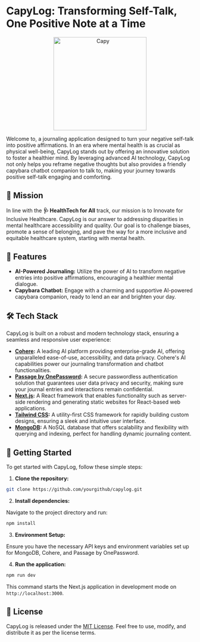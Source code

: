 # CapyLog: Transforming Self-Talk, One Positive Note at a Time

<p align="center">
  <img src="https://github.com/YuluDuan/cmd-f-hackathon/blob/main/public/assets/capy.svg?raw=true" alt="Capy" width=250/>
</p>

Welcome to, a journaling application designed to turn your negative self-talk into positive affirmations. In an era where mental health is as crucial as physical well-being, CapyLog stands out by offering an innovative solution to foster a healthier mind. By leveraging advanced AI technology, CapyLog not only helps you reframe negative thoughts but also provides a friendly capybara chatbot companion to talk to, making your journey towards positive self-talk engaging and comforting.

## 🌟 Mission
In line with the **🩺 HealthTech for All** track, our mission is to Innovate for Inclusive Healthcare. CapyLog is our answer to addressing disparities in mental healthcare accessibility and quality. Our goal is to challenge biases, promote a sense of belonging, and pave the way for a more inclusive and equitable healthcare system, starting with mental health.

## 🤖 Features
- **AI-Powered Journaling:** Utilize the power of AI to transform negative entries into positive affirmations, encouraging a healthier mental dialogue.
- **Capybara Chatbot:** Engage with a charming and supportive AI-powered capybara companion, ready to lend an ear and brighten your day.

## 🛠 Tech Stack
CapyLog is built on a robust and modern technology stack, ensuring a seamless and responsive user experience:

- **[Cohere](https://cohere.com/):** A leading AI platform providing enterprise-grade AI, offering unparalleled ease-of-use, accessibility, and data privacy. Cohere's AI capabilities power our journaling transformation and chatbot functionalities.
- **[Passage by OnePassword](https://passage.1password.com/):** A secure passwordless authentication solution that guarantees user data privacy and security, making sure your journal entries and interactions remain confidential.
- **[Next.js](https://nextjs.org/):** A React framework that enables functionality such as server-side rendering and generating static websites for React-based web applications.
- **[Tailwind CSS](https://tailwindcss.com/):** A utility-first CSS framework for rapidly building custom designs, ensuring a sleek and intuitive user interface.
- **[MongoDB](https://www.mongodb.com/):** A NoSQL database that offers scalability and flexibility with querying and indexing, perfect for handling dynamic journaling content.

## 🚀 Getting Started

To get started with CapyLog, follow these simple steps:

1. **Clone the repository:**

```bash
git clone https://github.com/yourgithub/capylog.git
```

2. **Install dependencies:**

Navigate to the project directory and run:

```bash
npm install
```

3. **Environment Setup:**

Ensure you have the necessary API keys and environment variables set up for MongoDB, Cohere, and Passage by OnePassword.

4. **Run the application:**

```bash
npm run dev
```

This command starts the Next.js application in development mode on `http://localhost:3000`.


## 📝 License

CapyLog is released under the [MIT License](LICENSE). Feel free to use, modify, and distribute it as per the license terms.
